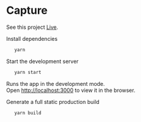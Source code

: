 # Capture

See this project [Live](https://capture-iamsuyash.vercel.app/).

Install dependencies

```sh
   yarn
```

Start the development server

```sh
   yarn start
```

Runs the app in the development mode.\
Open [http://localhost:3000](http://localhost:3000) to view it in the browser.

Generate a full static production build

```sh
   yarn build
```
